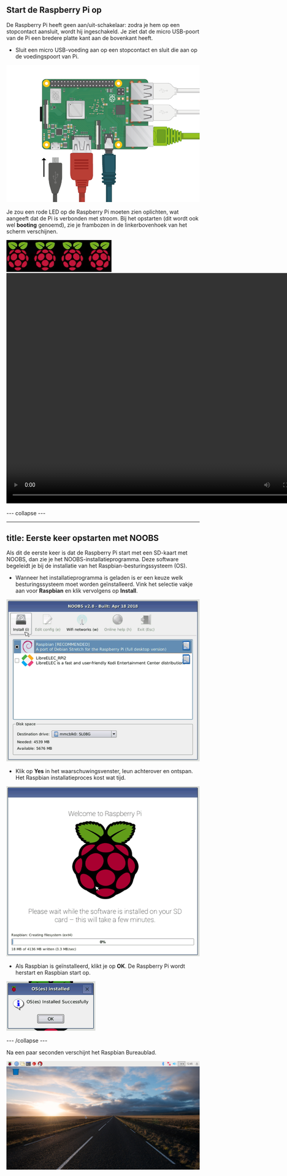 ## Start de Raspberry Pi op

De Raspberry Pi heeft geen aan/uit-schakelaar: zodra je hem op een stopcontact aansluit, wordt hij ingeschakeld. Je ziet dat de micro USB-poort van de Pi een bredere platte kant aan de bovenkant heeft.

+ Sluit een micro USB-voeding aan op een stopcontact en sluit die aan op de voedingspoort van Pi.

![screenshot](images/pi-power.png)

Je zou een rode LED op de Raspberry Pi moeten zien oplichten, wat aangeeft dat de Pi is verbonden met stroom. Bij het opstarten (dit wordt ook wel **booting** genoemd), zie je frambozen in de linkerbovenhoek van het scherm verschijnen.

![boot frambozen](images/raspberries.png)<video width="800" height="600" controls> <source src="images/piboot.webm" type="video/webm"> De browser ondersteunt geen WebM-video, dus probeer FireFox of Chrome. </video> 

\--- collapse \---

* * *

## title: Eerste keer opstarten met NOOBS

Als dit de eerste keer is dat de Raspberry Pi start met een SD-kaart met NOOBS, dan zie je het NOOBS-installatieprogramma. Deze software begeleidt je bij de installatie van het Raspbian-besturingssysteem (OS).

+ Wanneer het installatieprogramma is geladen is er een keuze welk besturingssysteem moet worden geïnstalleerd. Vink het selectie vakje aan voor **Raspbian** en klik vervolgens op **Install**.

![installeren](images/install.png)

+ Klik op **Yes** in het waarschuwingsvenster, leun achterover en ontspan. Het Raspbian installatieproces kost wat tijd.

![installeren](images/installing.png)

+ Als Raspbian is geïnstalleerd, klikt je op **OK**. De Raspberry Pi wordt herstart en Raspbian start op.

![geïnstalleerd](images/installed.png)

\--- /collapse \---

Na een paar seconden verschijnt het Raspbian Bureaublad.

![raspbian-bureaublad](images/pi-desktop.jpg)